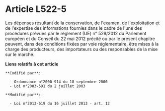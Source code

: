 # Article L522-5

Les dépenses résultant de la conservation, de l'examen, de l'exploitation et de l'expertise des informations fournies dans le
cadre de l'une des procédures prévues par le règlement (UE) n° 528/2012 du Parlement européen et du Conseil du 22 mai 2012
précité ou par le présent chapitre peuvent, dans des conditions fixées par voie réglementaire, être mises à la charge des
producteurs, des importateurs ou des responsables de la mise sur le marché.

**Liens relatifs à cet article**

	**Codifié par**:

	  - Ordonnance n°2000-914 du 18 septembre 2000
	  - Loi n°2003-591 du 2 juillet 2003

	**Modifié par**:

	  - Loi n°2013-619 du 16 juillet 2013 - art. 12
